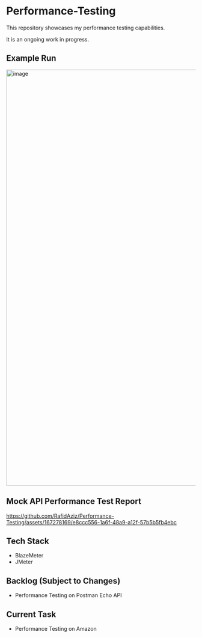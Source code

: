 # Performance-Testing
This repository showcases my performance testing capabilities.

It is an ongoing work in progress.

## Example Run

<img width="1107" alt="image" src="https://github.com/RafidAziz/Performance-Testing/assets/167278169/57b66016-acc5-454b-9285-255f6b5887ed">

## Mock API Performance Test Report

https://github.com/RafidAziz/Performance-Testing/assets/167278169/e8ccc556-1a6f-48a9-a12f-57b5b5fb4ebc

## Tech Stack
- BlazeMeter
- JMeter

## Backlog (Subject to Changes)
- Performance Testing on Postman Echo API

## Current Task
- Performance Testing on Amazon

